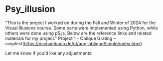 # Psy_illusion
"This is the project I worked on during the Fall and Winter of 2024 for the Visual Illusions course. Some parts were implemented using Python, while others were done using p5.js. Below are the reference links and related materials for my project."
Project 1 - Oblique Grating – simplest(https://michaelbach.de/ot/ang-obliqueSimple/index.html)

Let me know if you'd like any adjustments!
